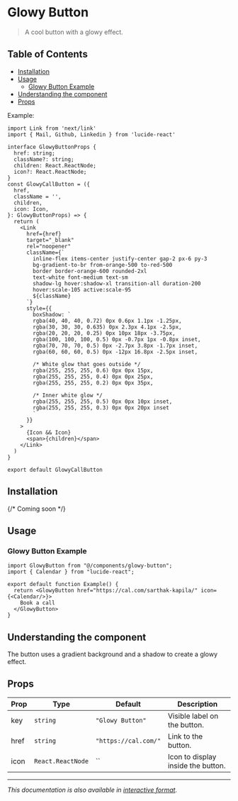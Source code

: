 # Glowy Button

> A cool button with a glowy effect.

## Table of Contents

- [Installation](#installation)
- [Usage](#usage)
  - [Glowy Button Example](#glowy-button-example)
- [Understanding the component](#understanding-the-component)
- [Props](#props)

Example:

```tsx
import Link from 'next/link'
import { Mail, Github, Linkedin } from 'lucide-react'

interface GlowyButtonProps {
  href: string;
  className?: string;
  children: React.ReactNode;
  icon?: React.ReactNode;
}
const GlowyCallButton = ({ 
  href,
  className = '',
  children,
  icon: Icon,
}: GlowyButtonProps) => {
  return (
    <Link 
      href={href}
      target="_blank"
      rel="noopener"
      className={`
        inline-flex items-center justify-center gap-2 px-6 py-3
        bg-gradient-to-br from-orange-500 to-red-500
        border border-orange-600 rounded-2xl
        text-white font-medium text-sm
        shadow-lg hover:shadow-xl transition-all duration-200
        hover:scale-105 active:scale-95
        ${className}
      `}
      style={{
        boxShadow: `
        rgba(40, 40, 40, 0.72) 0px 0.6px 1.1px -1.25px,
        rgba(30, 30, 30, 0.635) 0px 2.3px 4.1px -2.5px,
        rgba(20, 20, 20, 0.25) 0px 10px 18px -3.75px,
        rgba(100, 100, 100, 0.5) 0px -0.7px 1px -0.8px inset,
        rgba(70, 70, 70, 0.5) 0px -2.7px 3.8px -1.7px inset,
        rgba(60, 60, 60, 0.5) 0px -12px 16.8px -2.5px inset,
        
        /* White glow that goes outside */
        rgba(255, 255, 255, 0.6) 0px 0px 15px,
        rgba(255, 255, 255, 0.4) 0px 0px 25px,
        rgba(255, 255, 255, 0.2) 0px 0px 35px,
        
        /* Inner white glow */
        rgba(255, 255, 255, 0.5) 0px 0px 10px inset,
        rgba(255, 255, 255, 0.3) 0px 0px 20px inset
        `
      }}
    >
      {Icon && Icon}
      <span>{children}</span>
    </Link>
  )
}

export default GlowyCallButton
```

## Installation

{/* Coming soon */}

## Usage

### Glowy Button Example

```tsx
import GlowyButton from "@/components/glowy-button";
import { Calendar } from "lucide-react";

export default function Example() {
  return <GlowyButton href="https://cal.com/sarthak-kapila/" icon={<Calendar/>}>
    Book a call
  </GlowyButton>
}
```

## Understanding the component

The button uses a gradient background and a shadow to create a glowy effect.

## Props

| Prop | Type | Default | Description |
|----------|----------|----------|----------|
| key | `string` | `"Glowy Button"` | Visible label on the button. |
| href | `string` | `"https://cal.com/"` | Link to the button. |
| icon | `React.ReactNode` | `` | Icon to display inside the button. |

---

*This documentation is also available in [interactive format](https://uwuui.com/docs/components/components/button/glowy-button).*
